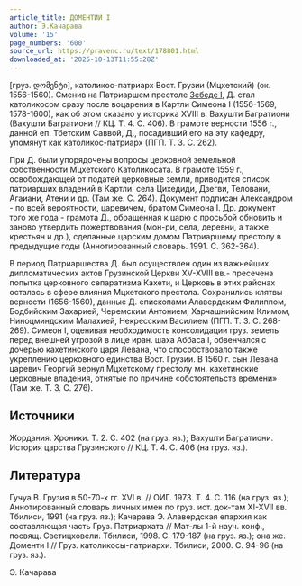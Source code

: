 ```yaml
---
article_title: ДОМЕНТИЙ I
author: Э.Качарава
volume: '15'
page_numbers: '600'
source_url: https://pravenc.ru/text/178801.html
downloaded_at: '2025-10-13T11:55:28Z'
---
```


[груз. დომენტი], католикос-патриарх Вост. Грузии (Мцхетский) (ок. 1556-1560). Сменив на Патриаршем престоле [Зебеде I](<https://pravenc.ru/text/Зебеде I.html>), Д. стал католикосом сразу после воцарения в Картли Симеона I (1556-1569, 1578-1600), как об этом сказано у историка XVIII в. Вахушти Багратиони (Вахушти Багратиони // КЦ. Т. 4. С. 406). В грамоте верности 1556 г., данной еп. Тбетским Саввой, Д., посадивший его на эту кафедру, упомянут как католикос-патриарх (ПГП. Т. 3. С. 262).

При Д. были упорядочены вопросы церковной земельной собственности Мцхетского Католикосата. В грамоте 1559 г., освобождающей от податей церковные земли, приводится список патриарших владений в Картли: села Цихедиди, Дзегви, Теловани, Агаиани, Атени и др. (Там же. С. 264). Документ подписан Александром - по всей вероятности, царевичем, братом Симеона I. Др. документ того же года - грамота Д., обращенная к царю с просьбой обновить и заново утвердить пожертвования (мон-ри, села, деревни, а также крестьян и др.), сделанные царским домом Патриаршему престолу в предыдущие годы (Аннотированный словарь. 1991. С. 362-364).

В период Патриаршества Д. был осуществлен один из важнейших дипломатических актов Грузинской Церкви XV-XVIII вв.- пресечена попытка церковного сепаратизма Кахети, и Церковь в этих районах осталась в сфере влияния Мцхетского престола. Сохранились клятвы верности (1656-1560), данные Д. епископами Алавердским Филиппом, Бодбийским Захарией, Черемским Антонием, Харчашнийским Климом, Ниноцминдским Малахией, Некресским Василием (ПГП. Т. 3. С. 268-269). Симеон I, оценивая необходимость консолидации груз. земель перед внешней угрозой в лице иран. шаха Аббаса I, обвенчался с дочерью кахетинского царя Левана, что способствовало также укреплению церковного единства Вост. Грузии. В 1560 г. сын Левана царевич Георгий вернул Мцхетскому престолу мн. кахетинские церковные владения, отнятые по причине «обстоятельств времени» (Там же. Т. 3. С. 276).

## Источники

Жордания. Хроники. Т. 2. С. 402 (на груз. яз.); Вахушти Багратиони. История царства Грузинского // КЦ. Т. 4. С. 406 (на груз. яз.).

## Литература

Гучуа В. Грузия в 50-70-х гг. XVI в. // ОИГ. 1973. Т. 4. С. 116 (на груз. яз.); Аннотированный словарь личных имен по груз. ист. док-там XI-XVII вв. Тбилиси, 1991 (на груз. яз.); Качарава Э. Алавердская епархия как составляющая часть Груз. Патриархата // Мат-лы 1-й науч. конф., посвящ. Светицховели. Тбилиси, 1998. С. 179-187 (на груз. яз.); она же. Доменти I // Груз. католикосы-патриархи. Тбилиси, 2000. С. 94-96 (на груз. яз.).

Э.  Качарава
